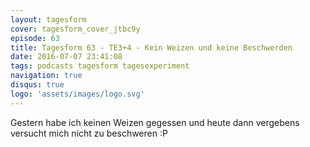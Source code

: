 ```yaml
---
layout: tagesform
cover: tagesform_cover_jtbc9y
episode: 63
title: Tagesform 63 - TE3+4 - Kein Weizen und keine Beschwerden
date: 2016-07-07 23:41:08
tags: podcasts tagesform tagesexperiment
navigation: true
disqus: true
logo: 'assets/images/logo.svg'
---
```


Gestern habe ich keinen Weizen gegessen und heute dann 
vergebens versucht mich nicht zu beschweren :P
